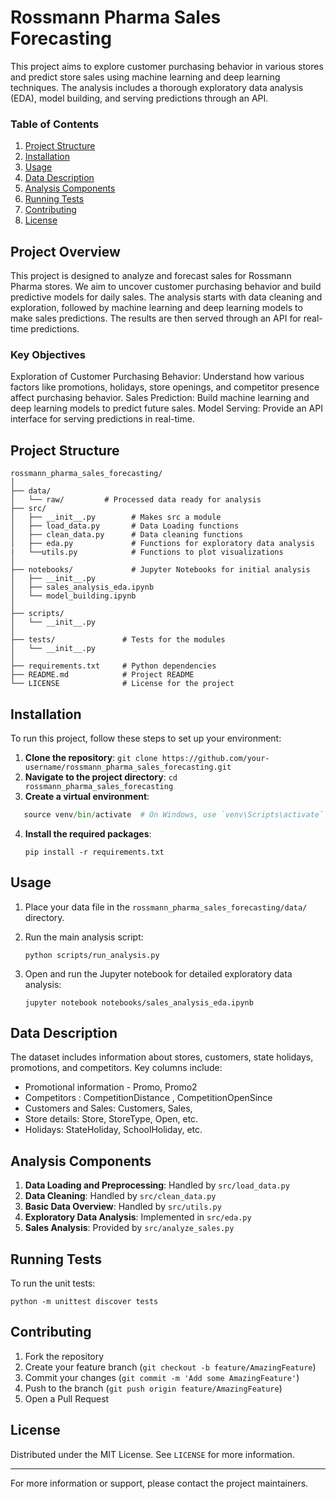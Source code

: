 # Rossmann Pharma Sales Forecasting
This project aims to explore customer purchasing behavior in various stores and predict store sales using machine learning and deep learning techniques. The analysis includes a thorough exploratory data analysis (EDA), model building, and serving predictions through an API.
### Table of Contents
1. [Project Structure](#project-structure)
2. [Installation](#installation)
3. [Usage](#usage)
4. [Data Description](#data-description)
5. [Analysis Components](#analysis-components)
6. [Running Tests](#running-tests)
7. [Contributing](#contributing)
8. [License](#license)
## Project Overview
This project is designed to analyze and forecast sales for Rossmann Pharma stores. We aim to uncover customer purchasing behavior and build predictive models for daily sales. The analysis starts with data cleaning and exploration, followed by machine learning and deep learning models to make sales predictions. The results are then served through an API for real-time predictions.

### Key Objectives
Exploration of Customer Purchasing Behavior: Understand how various factors like promotions, holidays, store openings, and competitor presence affect purchasing behavior.
Sales Prediction: Build machine learning and deep learning models to predict future sales.
Model Serving: Provide an API interface for serving predictions in real-time.

## Project Structure
```
rossmann_pharma_sales_forecasting/
│
├── data/
│   └── raw/         # Processed data ready for analysis
├── src/
│   ├── __init__.py        # Makes src a module
│   ├── load_data.py       # Data Loading functions
│   ├── clean_data.py      # Data cleaning functions
│   ├── eda.py             # Functions for exploratory data analysis
|   └──utils.py            # Functions to plot visualizations
│
├── notebooks/             # Jupyter Notebooks for initial analysis
│   ├── __init__.py
│   ├── sales_analysis_eda.ipynb
│   └── model_building.ipynb
│
├── scripts/
│   └── __init__.py
│
├── tests/               # Tests for the modules
│   └── __init__.py
│
├── requirements.txt     # Python dependencies
├── README.md            # Project README
└── LICENSE              # License for the project
```

## Installation
To run this project, follow these steps to set up your environment:

1. **Clone the repository**: 
``` git clone https://github.com/your-username/rossmann_pharma_sales_forecasting.git ```
2. **Navigate to the project directory**:
```cd rossmann_pharma_sales_forecasting```
3. **Create a virtual environment**:
```python -m venv venv
   source venv/bin/activate  # On Windows, use `venv\Scripts\activate`
```
4. **Install the required packages**:
   ```
   pip install -r requirements.txt
   ```

## Usage

1. Place your data file in the `rossmann_pharma_sales_forecasting/data/` directory.

2. Run the main analysis script:
   ```
   python scripts/run_analysis.py
   ```

3. Open and run the Jupyter notebook for detailed exploratory data analysis:
   ```
   jupyter notebook notebooks/sales_analysis_eda.ipynb
   ```
## Data Description

The dataset includes information about stores, customers, state holidays, promotions, and competitors.
Key columns include:

- Promotional information - Promo, Promo2
- Competitors : CompetitionDistance , CompetitionOpenSince
- Customers and Sales: Customers, Sales, 
- Store details: Store, StoreType, Open, etc. 
- Holidays: StateHoliday, SchoolHoliday, etc.

## Analysis Components

1. **Data Loading and Preprocessing**: Handled by `src/load_data.py`
2. **Data Cleaning**: Handled by `src/clean_data.py`
3. **Basic Data Overview**: Handled by `src/utils.py`
4. **Exploratory Data Analysis**: Implemented in `src/eda.py`
5. **Sales Analysis**: Provided by `src/analyze_sales.py`

## Running Tests

To run the unit tests:

```
python -m unittest discover tests
```

## Contributing

1. Fork the repository
2. Create your feature branch (`git checkout -b feature/AmazingFeature`)
3. Commit your changes (`git commit -m 'Add some AmazingFeature'`)
4. Push to the branch (`git push origin feature/AmazingFeature`)
5. Open a Pull Request

## License

Distributed under the MIT License. See `LICENSE` for more information.

---

For more information or support, please contact the project maintainers.